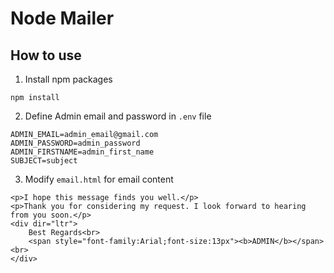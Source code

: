 # Node Mailer

## How to use

1. Install npm packages
```
npm install
```

2. Define Admin email and password in `.env` file
```
ADMIN_EMAIL=admin_email@gmail.com
ADMIN_PASSWORD=admin_password
ADMIN_FIRSTNAME=admin_first_name
SUBJECT=subject
```
3. Modify `email.html` for email content
```
<p>I hope this message finds you well.</p>
<p>Thank you for considering my request. I look forward to hearing from you soon.</p>
<div dir="ltr">
    Best Regards<br>
    <span style="font-family:Arial;font-size:13px"><b>ADMIN</b></span><br>
</div>
```